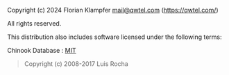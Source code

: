 Copyright (c) 2024 Florian Klampfer <mail@qwtel.com> (https://qwtel.com/)

All rights reserved.

This distribution also includes software licensed under the following terms:

Chinook Database : [MIT]
> Copyright (c) 2008-2017 Luis Rocha


[MIT]: https://mit-license.org
[Apache-2.0]: http://www.apache.org/licenses/LICENSE-2.0.html
